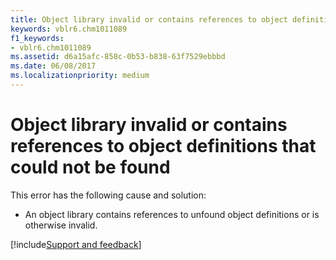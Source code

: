 ```yaml
---
title: Object library invalid or contains references to object definitions that could not be found
keywords: vblr6.chm1011089
f1_keywords:
- vblr6.chm1011089
ms.assetid: d6a15afc-858c-0b53-b838-63f7529ebbbd
ms.date: 06/08/2017
ms.localizationpriority: medium
---
```



# Object library invalid or contains references to object definitions that could not be found

This error has the following cause and solution:



- An object library contains references to unfound object definitions or is otherwise invalid.

[!include[Support and feedback](~/includes/feedback-boilerplate.md)]